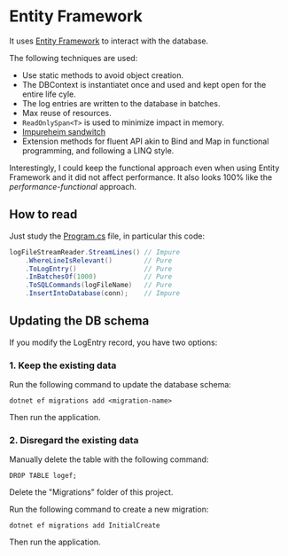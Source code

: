# Entity Framework
It uses [Entity Framework](https://en.wikipedia.org/wiki/Entity_Framework) to interact with the database.

The following techniques are used:
- Use static methods to avoid object creation.
- The DBContext is instantiatet once and used and kept open for the entire life cyle.
- The log entries are written to the database in batches.
- Max reuse of resources.
- `ReadOnlySpan<T>` is used to minimize impact in memory.
- [Impureheim sandwitch](https://blog.ploeh.dk/2020/03/02/impureim-sandwich/)
- Extension methods for fluent API akin to Bind and Map in functional programming, and following a LINQ style.

Interestingly, I could keep the functional approach even when using Entity Framework and it did not affect performance. It also looks 100% like the *performance-functional* approach.

## How to read
Just study the [Program.cs](./Program.cs) file, in particular this code:

```csharp
logFileStreamReader.StreamLines() // Impure
    .WhereLineIsRelevant()        // Pure
    .ToLogEntry()                 // Pure
    .InBatchesOf(1000)            // Pure
    .ToSQLCommands(logFileName)   // Pure
    .InsertIntoDatabase(conn);    // Impure
```

## Updating the DB schema
If you modify the LogEntry record, you have two options:

### 1. Keep the existing data
Run the following command to update the database schema:

```
dotnet ef migrations add <migration-name>
```

Then run the application.

### 2. Disregard the existing data
Manually delete the table with the following command:
````
DROP TABLE logef;
````

Delete the "Migrations" folder of this project.

Run the following command to create a new migration:

```
dotnet ef migrations add InitialCreate
```

Then run the application.